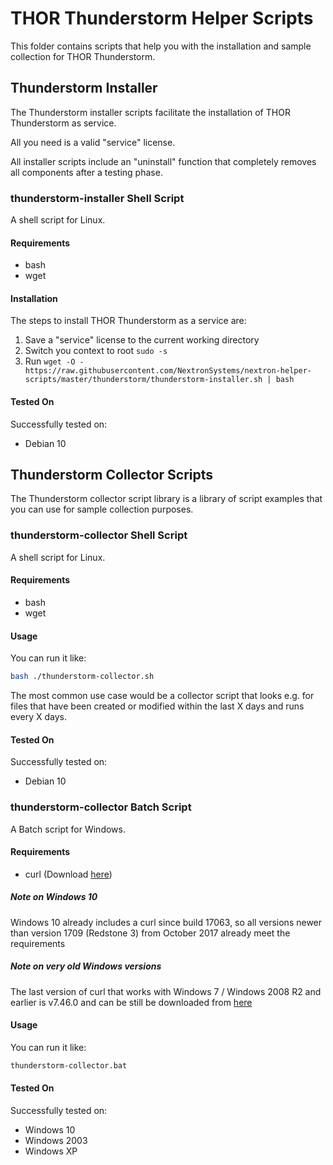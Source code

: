 # THOR Thunderstorm Helper Scripts

This folder contains scripts that help you with the installation and sample collection for THOR Thunderstorm.

## Thunderstorm Installer

The Thunderstorm installer scripts facilitate the installation of THOR Thunderstorm as service.

All you need is a valid "service" license.

All installer scripts include an "uninstall" function that completely removes all components after a testing phase. 

### thunderstorm-installer Shell Script

A shell script for Linux.

#### Requirements

- bash
- wget

#### Installation

The steps to install THOR Thunderstorm as a service are:

1. Save a "service" license to the current working directory
2. Switch you context to root `sudo -s`
3. Run `wget -O - https://raw.githubusercontent.com/NextronSystems/nextron-helper-scripts/master/thunderstorm/thunderstorm-installer.sh | bash`

#### Tested On

Successfully tested on:

- Debian 10

## Thunderstorm Collector Scripts

The Thunderstorm collector script library is a library of script examples that you can use for sample collection purposes.

### thunderstorm-collector Shell Script

A shell script for Linux.

#### Requirements

- bash
- wget

#### Usage

You can run it like:

```bash
bash ./thunderstorm-collector.sh
```

The most common use case would be a collector script that looks e.g. for files that have been created or modified within the last X days and runs every X days.

#### Tested On

Successfully tested on:

- Debian 10

### thunderstorm-collector Batch Script

A Batch script for Windows.

#### Requirements

- curl (Download [here](https://curl.haxx.se/windows/))

##### Note on Windows 10
Windows 10 already includes a curl since build 17063, so all versions newer than version 1709 (Redstone 3) from October 2017 already meet the requirements

##### Note on very old Windows versions

The last version of curl that works with Windows 7 / Windows 2008 R2 and earlier is v7.46.0 and can be still be downloaded from [here](https://bintray.com/vszakats/generic/download_file?file_path=curl-7.46.0-win32-mingw.7z)

#### Usage

You can run it like:

```bash
thunderstorm-collector.bat
```

#### Tested On

Successfully tested on:

- Windows 10
- Windows 2003
- Windows XP
